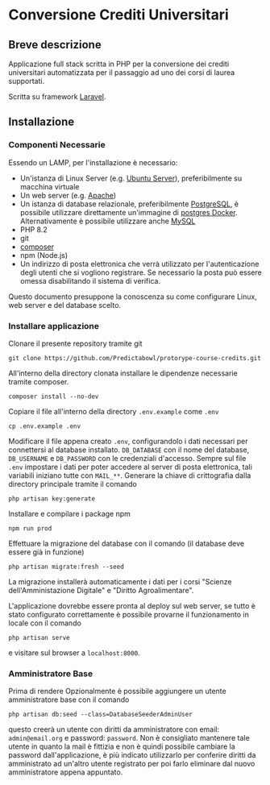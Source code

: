 # Conversione Crediti Universitari
## Breve descrizione
Applicazione full stack scritta in PHP per la conversione dei crediti universitari automatizzata per il passaggio ad uno dei corsi di laurea supportati.

Scritta su framework <a href="https://laravel.com/">Laravel</a>.

## Installazione

### Componenti Necessarie
Essendo un LAMP, per l'installazione è necessario:
- Un'istanza di Linux Server (e.g. <a href="https://ubuntu.com/server">Ubuntu Server</a>), preferibilmente su macchina virtuale
- Un web server (e.g. <a  href="https://httpd.apache.org/">Apache</a>)
- Un istanza di database relazionale, preferibilmente <a href="https://www.postgresql.org/">PostgreSQL</a>, è possibile utilizzare direttamente un'immagine di <a href="https://hub.docker.com/_/postgres/">postgres Docker</a>. Alternativamente è possibile utilizzare anche <a href="https://www.mysql.com/">MySQL</a>
- PHP 8.2
- git
- [composer](https://getcomposer.org/download/)
- npm (Node.js)
- Un indirizzo di posta elettronica che verrà utilizzato per l'autenticazione degli utenti che si vogliono registrare. Se necessario la posta può essere omessa disabilitando il sistema di verifica.

Questo documento presuppone la conoscenza su come configurare Linux, web server e del database scelto.

### Installare applicazione
Clonare il presente repository tramite git
```
git clone https://github.com/Predictabowl/protorype-course-credits.git
```
All'interno della directory clonata installare le dipendenze necessarie tramite composer.
```
composer install --no-dev
```
Copiare il file all'interno della directory ``.env.example`` come ``.env``
```
cp .env.example .env
```
Modificare il file appena creato  ``.env``, configurandolo i dati necessari per connettersi al database installato. ``DB_DATABASE`` con il nome del database, ``DB_USERNAME`` e ``DB_PASSWORD`` con le credenziali d'accesso.
Sempre sul file ``.env`` impostare i dati per poter accedere al server di posta elettronica, tali variabili iniziano tutte con ``MAIL_**``.
Generare la chiave di crittografia dalla directory principale tramite il comando
```
php artisan key:generate
```
Installare e compilare i package npm
```
npm run prod
```
Effettuare la migrazione del database con il comando (il database deve essere già in funzione)
```
php artisan migrate:fresh --seed
```
La migrazione installerà automaticamente i dati per i corsi "Scienze dell'Amministazione Digitale" e "Diritto Agroalimentare".

L'applicazione dovrebbe essere pronta al deploy sul web server, se tutto è stato configurato correttamente è possibile provarne il funzionamento in locale con il comando
```
php artisan serve
```
e visitare sul browser a `localhost:8000`.

### Amministratore Base
Prima di rendere Opzionalmente è possibile aggiungere un utente amministratore base con il comando
```
php artisan db:seed --class=DatabaseSeederAdminUser
```
questo creerà un utente con diritti da amministratore con email: `admin@email.org` e password: `password`. Non è consigliato mantenere tale utente in quanto la mail è fittizia e non è quindi possibile cambiare la password dall'applicazione, è più indicato utilizzarlo per conferire diritti da amministrato ad un'altro utente registrato per poi farlo eliminare dal nuovo amministratore appena appuntato.
